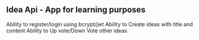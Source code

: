 ## Idea Api - App for learning purposes

Ability to register/login using bcrypt/jwt
Ability to Create ideas with title and content
Ability to Up vote/Down Vote other ideas